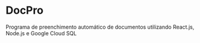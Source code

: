 # DocPro
 Programa de preenchimento automático de documentos utilizando React.js, Node.js e Google Cloud SQL
